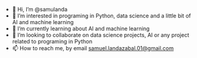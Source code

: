 - 👋 Hi, I’m @samulanda
- 👀 I’m interested in programing in Python, data science and a little bit of AI and machine learning
- 🌱 I’m currently learning about AI and machine learning
- 💞️ I’m looking to collaborate on data science projects, AI or any project related to programing in Python
- 📫 How to reach me, by email samuel.landazabal.01@gmail.com

<!---
samulanda/samulanda is a ✨ special ✨ repository because its `README.md` (this file) appears on your GitHub profile.
You can click the Preview link to take a look at your changes.
--->
